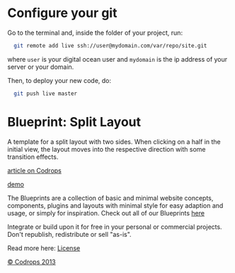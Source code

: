 Configure your git
==================

Go to the terminal and, inside the folder of your project, run:

```bash
  git remote add live ssh://user@mydomain.com/var/repo/site.git
```

where `user` is your digital ocean user and `mydomain` is the ip address of
your server or your domain.

Then, to deploy your new code, do:

```bash
  git push live master
```


Blueprint: Split Layout
=========

A template for a split layout with two sides. When clicking on a half in the initial view, the layout moves into the respective direction with some transition effects.

[article on Codrops](http://tympanus.net/codrops/?p=16693)

[demo](http://tympanus.net/Blueprints/SplitLayout/)

The Blueprints are a collection of basic and minimal website concepts, components, plugins and layouts with minimal style for easy adaption and usage, or simply for inspiration.
Check out all of our Blueprints [here](http://tympanus.net/codrops/category/blueprints/)

Integrate or build upon it for free in your personal or commercial projects. Don't republish, redistribute or sell "as-is".

Read more here: [License](http://tympanus.net/codrops/licensing/)

[© Codrops 2013](http://www.codrops.com)
